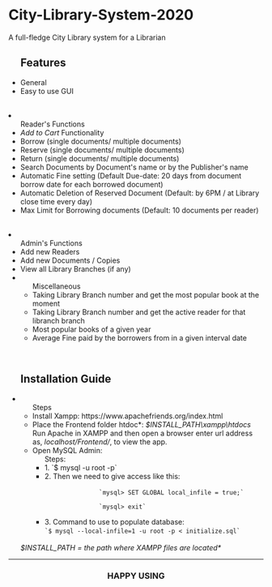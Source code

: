 <h1 text-align="center">City-Library-System-2020</h1>
<p>A full-fledge City Library system for a Librarian</p>

<ul><h2>Features</h2>
<li>General
        <li>Easy to use GUI</li>
    </ul>
    <br/>
</li>
<li>
 <ul>Reader's Functions
     <li><em>Add to Cart</em> Functionality</li>
     <li>Borrow (single documents/ multiple documents)</li>
     <li>Reserve (single documents/ multiple documents)</li>
     <li>Return (single documents/ multiple documents)</li>
     <li>Search Documents by Document's name or by the Publisher's name </li>
     <li>Automatic Fine setting (Default Due-date: 20 days from document borrow date for each borrowed document)</li>
     <li>Automatic Deletion of Reserved Document (Default: by 6PM / at Library close time every day)</li>
     <li>Max Limit for Borrowing documents (Default: 10 documents per reader)</li>
  </ul>
  <br/>
</li>
  
<li>
<ul>Admin's Functions
  <li>Add new Readers</li>
  <li>Add new Documents / Copies</li>
  <li>View all Library Branches (if any)</li>
  <li>
  <ul>Miscellaneous
  <li> Taking Library Branch number and get the most popular book at the moment</li>
  <li> Taking Library Branch number and get the active reader for that libranch branch</li>
  <li> Most popular books of a given year</li>
  <li> Average Fine paid by the borrowers from in a given interval date</li>
</ul>
</li>
</ul>
<br/>
</li>
</ul>

<ul><h2>Installation Guide</h2>
  <li>
    <ul list-style-type: lower-alpha>Steps
      <li>Install Xampp: https://www.apachefriends.org/index.html</li>
      <li>
        Place the Frontend folder htdoc*: <em>$INSTALL_PATH\xampp\htdocs</em><br/>
        Run Apache in XAMPP and then open a browser enter url address as, <em>localhost/Frontend/</em>, to view the app.
      </li>
      <li>Open MySQL Admin: <br>
        <ul>Steps:
          <li>1. `$ mysql -u root -p`</li>
          <li>2. Then we need to give access like this:<br/>
             <code>
               `mysql> SET GLOBAL local_infile = true;`<br/>
               `mysql> exit`
            </code>
          </li>
          <li>3. Command to use to populate database:<br/>
             <code>`$ mysql --local-infile=1 -u root -p < initialize.sql`</code>
          </li>
        </ul>
      </li>
    </ul> <br/>
    <em>$INSTALL_PATH = the path where XAMPP files are located*</em>
  </li>
</ul>
<hr/>
<h3 align="center">HAPPY USING</h3>
